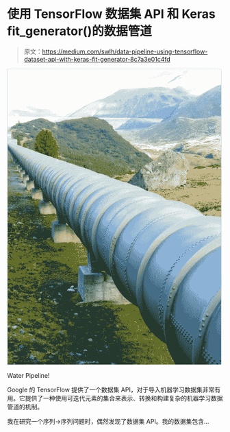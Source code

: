# 使用 TensorFlow 数据集 API 和 Keras fit_generator()的数据管道

> 原文：<https://medium.com/swlh/data-pipeline-using-tensorflow-dataset-api-with-keras-fit-generator-8c7a3e01c4fd>

![](img/7be46b83fc638ae039331f5d2792a43e.png)

Water Pipeline!

Google 的 TensorFlow 提供了一个数据集 API，对于导入机器学习数据集非常有用。它提供了一种使用可迭代元素的集合来表示、转换和构建复杂的机器学习数据管道的机制。

我在研究一个序列→序列问题时，偶然发现了数据集 API。我的数据集包含…